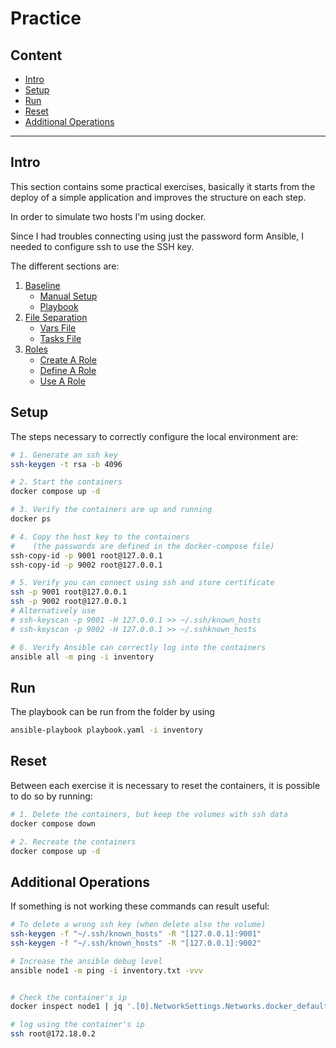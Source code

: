 # Practice

## Content

- [Intro](#intro)
- [Setup](#setup)
- [Run](#run)
- [Reset](#reset)
- [Additional Operations](#additional-operations)

---

## Intro

This section contains some practical exercises, basically it starts
from the deploy of a simple application and improves the structure
on each step.

In order to simulate two hosts I'm using docker.

Since I had troubles connecting using just the password form Ansible, I needed
to configure ssh to use the SSH key.

The different sections are:
1. [Baseline](./00%20-%20Baseline/readme.md)
    - [Manual Setup](./00%20-%20Baseline/readme.md#manual-setup)
    - [Playbook](./00%20-%20Baseline/readme.md#playbook)
1. [File Separation](./01%20-%20File%20Separation/readme.md)
    - [Vars File](./01%20-%20File%20Separation/readme.md#vars-file)
    - [Tasks File](./01%20-%20File%20Separation/readme.md#tasks-file)
1. [Roles](./02%20-%20Roles/readme.md)
    - [Create A Role](./02%20-%20Roles/readme.md#create-a-role)
    - [Define A Role](./02%20-%20Roles/readme.md#define-a-role)
    - [Use A Role](./02%20-%20Roles/readme.md#use-a-role)


## Setup

The steps necessary to correctly configure the local environment are:
```bash
# 1. Generate an ssh key
ssh-keygen -t rsa -b 4096

# 2. Start the containers
docker compose up -d

# 3. Verify the containers are up and running
docker ps

# 4. Copy the host key to the containers
#    (the passwords are defined in the docker-compose file)
ssh-copy-id -p 9001 root@127.0.0.1
ssh-copy-id -p 9002 root@127.0.0.1

# 5. Verify you can connect using ssh and store certificate
ssh -p 9001 root@127.0.0.1
ssh -p 9002 root@127.0.0.1
# Alternatively use
# ssh-keyscan -p 9001 -H 127.0.0.1 >> ~/.ssh/known_hosts
# ssh-keyscan -p 9002 -H 127.0.0.1 >> ~/.sshknown_hosts

# 6. Verify Ansible can correctly log into the containers
ansible all -m ping -i inventory
```


## Run

The playbook can be run from the folder by using
```bash
ansible-playbook playbook.yaml -i inventory
```


## Reset

Between each exercise it is necessary to reset the containers, it is possible
to do so by running:
```bash
# 1. Delete the containers, but keep the volumes with ssh data
docker compose down

# 2. Recreate the containers
docker compose up -d
```


## Additional Operations

If something is not working these commands can result useful:
```bash
# To delete a wrong ssh key (when delete also the volume)
ssh-keygen -f "~/.ssh/known_hosts" -R "[127.0.0.1]:9001"
ssh-keygen -f "~/.ssh/known_hosts" -R "[127.0.0.1]:9002"

# Increase the ansible debug level
ansible node1 -m ping -i inventory.txt -vvv


# Check the container's ip
docker inspect node1 | jq '.[0].NetworkSettings.Networks.docker_default.IPAddress'

# log using the container's ip
ssh root@172.18.0.2
```


